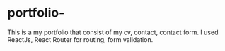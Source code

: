 # portfolio-
This is a my portfolio that consist of my cv, contact, contact form. I used ReactJs, React Router for routing, form validation.  
